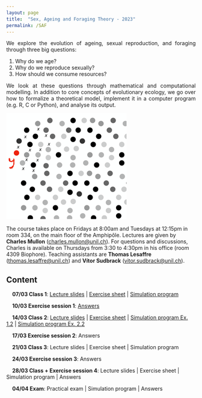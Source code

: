 ```yaml
---
layout: page
title:  "Sex, Ageing and Foraging Theory - 2023"
permalink: /SAF
---
```


<div class="jumbotron jumbotron-fluid mb-3 pl-0 pt-0 pb-0 bg-white position-relative">
    <div class="h-100 tofront">
        <div class="row justify-content-between">
            <div class="col-md-6 pr-0 pr-md-4 pt-4 pb-4 align-self-center">
                <div class="page-content" style="text-align:justify">
                <p>We explore the evolution of ageing, sexual reproduction, and foraging through three big questions:</p>
                <ol>
                <li>Why do we age?</li>
                <li>Why do we reproduce sexually?</li>
                <li>How should we consume resources?</li>
                </ol>
                <p>We look at these questions through mathematical and computational modelling. In addition to core concepts of evolutionary ecology, we go over how to formalize a theoretical model, implement it in a computer program (e.g. R, C or Python), and analyse its output.</p>
                </div>
            </div>
            <div class="col-md-6 pr-0 align-self-center">
                <img class="rounded" src="/assets/images/SAF_cover.png" alt="Topic group">
            </div>
        </div>
    </div>
</div>

The course takes place on Fridays at 8:00am and Tuesdays at 12:15pm in room 334, on the main floor of the Amphipôle.
Lectures are given by <b>Charles Mullon</b> (<a href="mailto:charles.mullon@unil.ch">charles.mullon@unil.ch</a>). For questions and discussions, Charles is available on Thursdays from 3:30 to 4:30pm in his office (room 4309 Biophore).
Teaching assistants are <b>Thomas Lesaffre</b> (<a href="mailto:thomas.lesaffre@unil.ch">thomas.lesaffre@unil.ch</a>) and <b>Vítor Sudbrack</b> (<a href="mailto:vitor.sudbrack@unil.ch">vitor.sudbrack@unil.ch</a>).


## Content

&nbsp;&nbsp;&nbsp;&nbsp;**07/03 Class 1**: [Lecture slides](/docs/slides1-2023.pdf)  \|  [Exercise sheet](/docs/sheet1-2023.pdf) \|  [Simulation program](/docs/code1-2023.R)

&nbsp;&nbsp;&nbsp;&nbsp;**10/03 Exercise session 1**: [Answers](/docs/answers1-2023.pdf) 

&nbsp;&nbsp;&nbsp;&nbsp;**14/03 Class 2**:  [Lecture slides](/docs/slides2-2023.pdf)  \|  [Exercise sheet](/docs/sheet2-2023.pdf) \|  [Simulation program Ex. 1.2](/docs/code2-2023.R)  \|  [Simulation program Ex. 2.2](/docs/code2-1-2023.R) 

&nbsp;&nbsp;&nbsp;&nbsp;**17/03 Exercise session 2**:   Answers

&nbsp;&nbsp;&nbsp;&nbsp;**21/03 Class 3**: Lecture slides  \|  Exercise sheet  \|  Simulation program 

&nbsp;&nbsp;&nbsp;&nbsp;**24/03 Exercise session 3**:   Answers

&nbsp;&nbsp;&nbsp;&nbsp;**28/03 Class + Exercise session 4**: Lecture slides  \|  Exercise sheet  \|  Simulation program \| Answers

&nbsp;&nbsp;&nbsp;&nbsp;**04/04 Exam**: Practical exam \|  Simulation program \|  Answers




